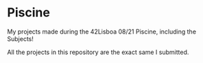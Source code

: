 # Piscine
My projects made during the 42Lisboa 08/21 Piscine, including the Subjects!

All the projects in this repository are the exact same I submitted.
